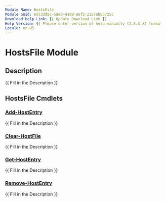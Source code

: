 ```yaml
---
Module Name: HostsFile
Module Guid: 8dc3dd5c-5ae8-4198-a8f2-2157ab6b725c
Download Help Link: {{ Update Download Link }}
Help Version: {{ Please enter version of help manually (X.X.X.X) format }}
Locale: en-US
---
```


# HostsFile Module
## Description
{{ Fill in the Description }}

## HostsFile Cmdlets
### [Add-HostEntry](Add-HostEntry.md)
{{ Fill in the Description }}

### [Clear-HostFile](Clear-HostFile.md)
{{ Fill in the Description }}

### [Get-HostEntry](Get-HostEntry.md)
{{ Fill in the Description }}

### [Remove-HostEntry](Remove-HostEntry.md)
{{ Fill in the Description }}

